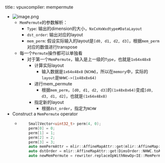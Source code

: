 title:: vpuxcompiler: mempermute

- ![image.png](../assets/image_1647248227860_0.png)
	- `MemPermute`的参数解析：
		- `Type`: 输出的dimension的大小，`NxCxHxWxdtype#DataLayout`
		- `dst_order`: 输出对应的layout
		- `mem_perm`: 假设实际输入的layout是`[d0, d1, d2, d3]`，根据`mem_perm`对应的数值进行transpose
	- 每一个`Permute`操作都可以单独看
		- 对于第一个`MemPermute`，输入是上一级的`Type`，也就是`1x64x48x8`
			- 计算实际layout
				- 输入数据是`1x64x48x8` (`NCHW`)，所以在`memory`中，实际的`layout`是`NHWC->(1x48x8x64)`
			- 进行mem_permute
				- 根据`mem_perm`，`[d0, d1, d2, d3]`的`(1x48x8x64)`变成`[d0, d3, d1, d2]`，也就是`(1x64x48x8)`
			- 指定新的layout
				- 根据`dst_order`，指定为`NCHW`
- Construct a `MemPermute` operator
	- ```C++
	      SmallVector<uint32_t> perm(4, 0);
	      perm[0] = 0;
	      perm[1] = 1;
	      perm[2] = 2;
	      perm[3] = 3;
	      auto memPermAttr = mlir::AffineMapAttr::get(mlir::AffineMap::getPermutationMap(perm, origOp->getContext()));
	      auto dstOrder = mlir::AffineMapAttr::get(DimsOrder::NHWC.toAffineMap(origOp.getContext()));
	      auto newMemPermute = rewriter.replaceOpWithNewOp<IE::MemPermuteOp>(origOp, origOp.input(), dstOrder, memPermAttr);
	  ```